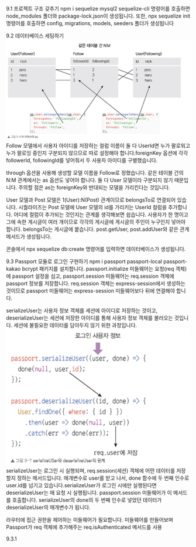 9.1 프로젝트 구조 갖추기
npm i sequelize mysql2 sequelize-cli 명령어를 호출하면 node_modules 폴더와 package-lock.json이 생성됩니다. 또한, npx sequelize init 명령어를 호출하면 config, migrations, models, seeders 폴더가 생성됩니다

9.2 데이터베이스 세팅하기
![alt text](../images/image5.png)
Follow 모델에서 사용자 아이디를 저장하는 컬럼 이름이 둘 다 UserId면 누가 팔로워고 누가 팔로잉 중인지 구분되지 않으므로 따로 설정해야 합니다.foreignKey 옵션에 각각 followerId, followingId를 넣어줘서 두 사용자 아이디를 구별했습니다.

through 옵션을 사용해 생성할 모델 이름을 Follow로 정했습니다. 같은 테이블 간의 N:M 관계에서는 as 옵션도 넣어야 합니다. 둘 다 User 모델이라 구분되지 않기 때문입니다. 주의할 점은 as는 foreignKey와 반대되는 모델을 가리킨다는 것입니다.

User 모델과 Post 모델은 1(User):N(Post) 관계이므로 belongsTo로 연결되어 있습니다. 시퀄라이즈는 Post 모델에 User 모델의 id를 가리키는 UserId 컬럼을 추가합니다. 어디에 컬럼이 추가되는 것인지는 관계를 생각해보면 쉽습니다. 사용자가 한 명이고 그에 속한 게시글이 여러 개이므로 각각의 게시글에 게시글의 주인이 누구인지 넣어야 합니다. belongsTo는 게시글에 붙습니다. post.getUser, post.addUser와 같은 관계 메서드가 생성됩니다.

콘솔에서 npx sequelize db:create 명령어를 입력하면 데이터베이스가 생성됩니다.

9.3 Passport 모듈로 로그인 구현하기
 npm i passport passport-local passport-kakao bcrypt
패키지를 설치합니다.
passport.initialize 미들웨어는 요청(req 객체)에 passport 설정을 심고, passport.session 미들웨어는 req.session 객체에 passport 정보를 저장합니다. req.session 객체는 express-session에서 생성하는 것이므로 passport 미들웨어는 express-session 미들웨어보다 뒤에 연결해야 합니다.


serializeUser는 사용자 정보 객체를 세션에 아이디로 저장하는 것이고, deserializeUser는 세션에 저장한 아이디를 통해 사용자 정보 객체를 불러오는 것입니다. 세션에 불필요한 데이터를 담아두지 않기 위한 과정입니다.
![alt text](../images/image6.png)
serializeUser는 로그인 시 실행되며, req.session(세션) 객체에 어떤 데이터를 저장할지 정하는 메서드입니다. 매개변수로 user를 받고 나서, done 함수에 두 번째 인수로 user.id를 넘기고 있습니다.serializeUser가 로그인 시에만 실행된다면 deserializeUser는 매 요청 시 실행됩니다. passport.session 미들웨어가 이 메서드를 호출합니다. serializeUser의 done의 두 번째 인수로 넣었던 데이터가 deserializeUser의 매개변수가 됩니다. 

라우터에 접근 권한을 제어하는 미들웨어가 필요합니다. 미들웨어를 만들어보며 Passport가 req 객체에 추가해주는 req.isAuthenticated 메서드를 사용


9.3.1
